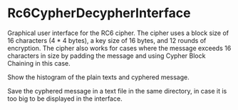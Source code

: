 # Rc6CypherDecypherInterface
Graphical user interface for the RC6 cipher. The cipher uses a block size of 16 characters (4 * 4 bytes), a key size of 16 bytes, and 12 rounds of encryption. The cipher also works for cases where the message exceeds 16 characters in size by padding the message and using Cypher Block Chaining in this case.

Show the histogram of the plain texts and cyphered message.

Save the cyphered message in a text file in the same directory, in case it is too big to be displayed in the interface.
